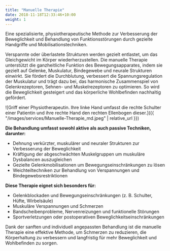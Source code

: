 ```yaml
---
title: "Manuelle Therapie"
date: 2018-11-18T12:33:46+10:00
weight: 1
---
```


Eine spezialisierte, physiotherapeutische Methode zur Verbesserung der Beweglichkeit und Behandlung von Funktionsstörungen durch gezielte Handgriffe und Mobilisationstechniken.

Verspannte oder überlastete Strukturen werden gezielt entlastet, um das Gleichgewicht im Körper wiederherzustellen. Die manuelle Therapie unterstützt die ganzheitliche Funktion des Bewegungsapparates, indem sie gezielt auf Gelenke, Muskulatur, Bindegewebe und neurale Strukturen einwirkt. Sie fördert die Durchblutung, verbessert die Spannungsregulation der Muskulatur und trägt dazu bei, das harmonische Zusammenspiel von Gelenkrezeptoren, Sehnen- und Muskelrezeptoren zu optimieren. So wird die Beweglichkeit gesteigert und das körperliche Wohlbefinden nachhaltig gefördert.

![Griff einer Physiotherapeutin. Ihre linke Hand umfasst die rechte Schulter einer Patientin und ihre rechte Hand den rechten Ellenbogen dieser.]({{ "/images/services/Manuelle-Therapie_md.jpeg" | relative_url }})

**Die Behandlung umfasst sowohl aktive als auch passive Techniken, darunter:**
* Dehnung verkürzter, muskulärer und neuraler Strukturen zur Verbesserung der Beweglichkeit
* Kräftigung der abgeschwächten Muskelgruppen um muskuläre Dysbalancen auszugleichen
* Gezielte Gelenkmobilisationen um Bewegungseinschränkungen zu lösen
* Weichteiltechniken zur Behandlung von Verspannungen und Bindegewebsrestriktionen

**Diese Therapie eignet sich besonders für:**
* Gelenkblockaden und Bewegungseinschränkungen (z. B. Schulter, Hüfte, Wirbelsäule)
* Muskuläre Verspannungen und Schmerzen
* Bandscheibenprobleme, Nervenreizungen und funktionelle Störungen
* Sportverletzungen oder postoperativen Beweglichkeitseinschränkungen

Dank der sanften und individuell angepassten Behandlung ist die manuelle Therapie eine effektive Methode, um Schmerzen zu reduzieren, die Körperhaltung zu verbessern und langfristig für mehr Beweglichkeit und Wohlbefinden zu sorgen.
